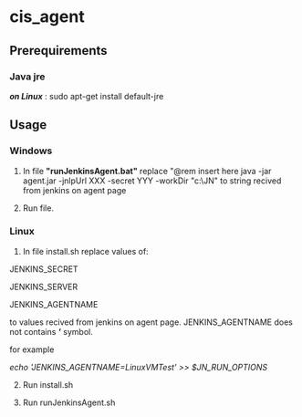 # cis_agent

## Prerequirements
### Java jre

***on Linux*** : 
sudo apt-get install default-jre

## Usage

### Windows

1) In file **"runJenkinsAgent.bat"** replace "@rem insert here java -jar agent.jar -jnlpUrl XXX -secret YYY -workDir "c:\JN" 
to string recived from jenkins on agent page

2) Run file.

### Linux

1) In file install.sh
replace values of:

JENKINS_SECRET 

JENKINS_SERVER

JENKINS_AGENTNAME

to values recived from jenkins on agent page. JENKINS_AGENTNAME does not contains ***'*** symbol.

for example 

*echo 'JENKINS_AGENTNAME=LinuxVMTest'                     >> $JN_RUN_OPTIONS*

2) Run install.sh

3) Run runJenkinsAgent.sh
